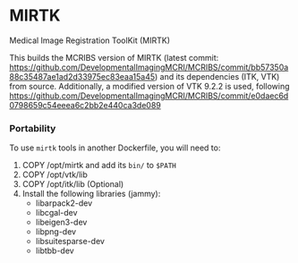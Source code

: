 # MIRTK
Medical Image Registration ToolKit (MIRTK)


This builds the MCRIBS version of MIRTK (latest commit: https://github.com/DevelopmentalImagingMCRI/MCRIBS/commit/bb57350a88c35487ae1ad2d33975ec83eaa15a45) and its dependencies (ITK, VTK) from source.
Additionally, a modified version of VTK 9.2.2 is used, following https://github.com/DevelopmentalImagingMCRI/MCRIBS/commit/e0daec6d0798659c54eeea6c2bb2e440ca3de089


### Portability
To use `mirtk` tools in another Dockerfile, you will need to:
1. COPY /opt/mirtk <dest> and add its `bin/` to `$PATH`
1. COPY /opt/vtk/lib <shared libraries>
1. COPY /opt/itk/lib <shared libraries> (Optional)
1. Install the following libraries (jammy):
    - libarpack2-dev
    - libcgal-dev
    - libeigen3-dev
    - libpng-dev
    - libsuitesparse-dev
    - libtbb-dev

